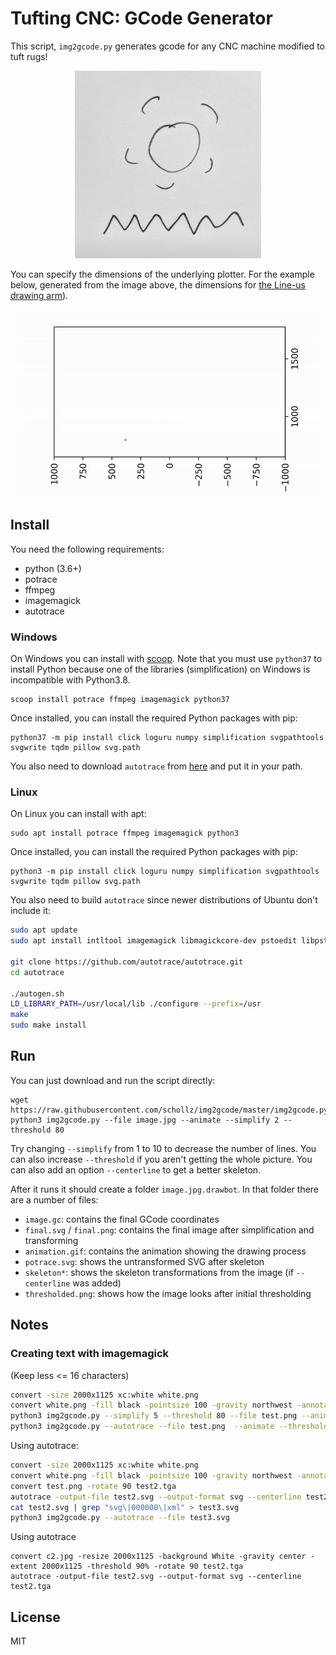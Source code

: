 # Tufting CNC: GCode Generator

This script, `img2gcode.py` generates gcode for any CNC machine modified to tuft rugs! 

<p align="center">
<img src=".github/sun.jpg" height=300>
</p>

You can specify the dimensions of the underlying plotter. For the example below, generated from the image above, the dimensions for [the Line-us drawing arm](https://github.com/Line-us/Line-us-Programming/blob/master/Documentation/LineUsDrawingArea.pdf)).

<p align="center">
<img src=".github/output.gif" height=300>
</p>

## Install

You need the following requirements:

- python (3.6+)
- potrace
- ffmpeg
- imagemagick
- autotrace


### Windows 

On Windows you can install with [scoop](https://scoop.sh/). Note that you must use `python37` to install Python because one of the libraries (simplification) on Windows is incompatible with Python3.8.

	scoop install potrace ffmpeg imagemagick python37

Once installed, you can install the required Python packages with pip:

	python37 -m pip install click loguru numpy simplification svgpathtools svgwrite tqdm pillow svg.path

You also need to download `autotrace` from [here](https://github.com/scottvr/autotrace-win64-binaries/tree/master/bin) and put it in your path.

### Linux 

On Linux you can install with apt:
	
	sudo apt install potrace ffmpeg imagemagick python3

Once installed, you can install the required Python packages with pip:

	python3 -m pip install click loguru numpy simplification svgpathtools svgwrite tqdm pillow svg.path

You also need to build `autotrace` since newer distributions of Ubuntu don't include it:


```bash
sudo apt update
sudo apt install intltool imagemagick libmagickcore-dev pstoedit libpstoedit-dev autopoint

git clone https://github.com/autotrace/autotrace.git
cd autotrace

./autogen.sh
LD_LIBRARY_PATH=/usr/local/lib ./configure --prefix=/usr
make
sudo make install
```

## Run

You can just download and run the script directly:

	wget https://raw.githubusercontent.com/schollz/img2gcode/master/img2gcode.py
	python3 img2gcode.py --file image.jpg --animate --simplify 2 --threshold 80

Try changing `--simplify` from 1 to 10 to decrease the number of lines. You can also increase `--threshold` if you aren't getting the whole picture. You can also add an option `--centerline` to get a better skeleton.

After it runs it should create a folder `image.jpg.drawbot`. In that folder there are a number of files:

- `image.gc`: contains the final GCode coordinates
- `final.svg` / `final.png`: contains the final image after simplification and transforming
- `animation.gif`: contains the animation showing the drawing process
- `potrace.svg`: shows the untransformed SVG after skeleton
- `skeleton*`: shows the skeleton transformations from the image (if `--centerline` was added)
- `thresholded.png`: shows how the image looks after initial thresholding

## Notes

### Creating text with imagemagick

(Keep less <= 16 characters)

```bash
convert -size 2000x1125 xc:white white.png
convert white.png -fill black -pointsize 100 -gravity northwest -annotate +50+50 "Some cool message\non the left side\n\n:)\n" -annotate +1050+300 "Some cool message\non the right side" test.png
python3 img2gcode.py --simplify 5 --threshold 80 --file test.png --animate --centerline
python3 img2gcode.py --autotrace --file test.png  --animate --threshold 80 --simplify 1
```

Using autotrace:

```bash
convert -size 2000x1125 xc:white white.png
convert white.png -fill black -pointsize 100 -gravity northwest -annotate +50+50 "Some cool message\non the left side\n\n:)\n" -annotate +1050+300 "Some cool message\non the right side" test.png
convert test.png -rotate 90 test2.tga
autotrace -output-file test2.svg --output-format svg --centerline test2.tga
cat test2.svg | grep "svg\|000000\|xml" > test3.svg
python3 img2gcode.py --autotrace --file test3.svg
```

Using autotrace

```
convert c2.jpg -resize 2000x1125 -background White -gravity center -extent 2000x1125 -threshold 90% -rotate 90 test2.tga
autotrace -output-file test2.svg --output-format svg --centerline test2.tga
```

## License

MIT